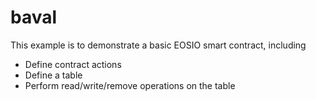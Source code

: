 # baval

This example is to demonstrate a basic EOSIO smart contract, including

- Define contract actions
- Define a table
- Perform read/write/remove operations on the table

